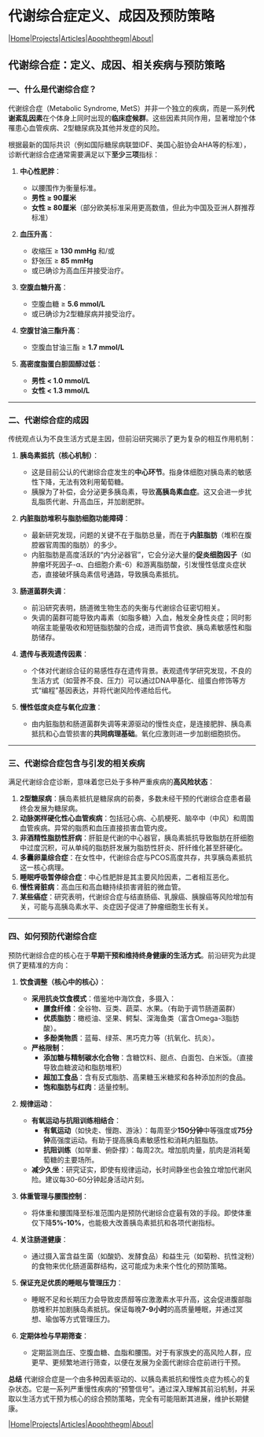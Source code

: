 # 代谢综合症定义、成因及预防策略

|[Home](/README.md)|[Projects](/projects.md)|[Articles](/articles.md)|[Apophthegm](/apophthegm.md)|[About](/about.md)|

## **代谢综合症：定义、成因、相关疾病与预防策略**

### **一、什么是代谢综合症？**

代谢综合症（Metabolic Syndrome, MetS）并非一个独立的疾病，而是一系列**代谢紊乱因素**在个体身上同时出现的**临床症候群**。这些因素共同作用，显著增加个体罹患心血管疾病、2型糖尿病及其他并发症的风险。

根据最新的国际共识（例如国际糖尿病联盟IDF、美国心脏协会AHA等的标准），诊断代谢综合症通常需要满足以下**至少三项**指标：

1.  **中心性肥胖**：
    *   以腰围作为衡量标准。
    *   **男性 ≥ 90厘米**
    *   **女性 ≥ 80厘米**（部分欧美标准采用更高数值，但此为中国及亚洲人群推荐标准）

2.  **血压升高**：
    *   收缩压 ≥ **130 mmHg** 和/或
    *   舒张压 ≥ **85 mmHg**
    *   或已确诊为高血压并接受治疗。

3.  **空腹血糖升高**：
    *   空腹血糖 ≥ **5.6 mmol/L**
    *   或已确诊为2型糖尿病并接受治疗。

4.  **空腹甘油三酯升高**：
    *   空腹血甘油三酯 ≥ **1.7 mmol/L**

5.  **高密度脂蛋白胆固醇过低**：
    *   **男性 < 1.0 mmol/L**
    *   **女性 < 1.3 mmol/L**

---

### **二、代谢综合症的成因**

传统观点认为不良生活方式是主因，但前沿研究揭示了更为复杂的相互作用机制：

1.  **胰岛素抵抗（核心机制）**：
    *   这是目前公认的代谢综合症发生的**中心环节**。指身体细胞对胰岛素的敏感性下降，无法有效利用葡萄糖。
    *   胰腺为了补偿，会分泌更多胰岛素，导致**高胰岛素血症**。这又会进一步扰乱脂质代谢、升高血压，并加剧肥胖。

2.  **内脏脂肪堆积与脂肪细胞功能障碍**：
    *   最新研究发现，问题的关键不在于脂肪总量，而在于**内脏脂肪**（堆积在腹腔器官周围的脂肪）的多少。
    *   内脏脂肪是高度活跃的“内分泌器官”，它会分泌大量的**促炎细胞因子**（如肿瘤坏死因子-α、白细胞介素-6）和游离脂肪酸，引发慢性低度炎症状态，直接破坏胰岛素信号通路，导致胰岛素抵抗。

3.  **肠道菌群失调**：
    *   前沿研究表明，肠道微生物生态的失衡与代谢综合征密切相关。
    *   失调的菌群可能导致内毒素（如脂多糖）入血，触发全身性炎症；同时影响宿主能量吸收和短链脂肪酸的合成，进而调节食欲、胰岛素敏感性和脂肪储存。

4.  **遗传与表观遗传因素**：
    *   个体对代谢综合征的易感性存在遗传背景。表观遗传学研究发现，不良的生活方式（如营养不良、压力）可以通过DNA甲基化、组蛋白修饰等方式“编程”基因表达，并将代谢风险传递给后代。

5.  **慢性低度炎症与氧化应激**：
    *   由内脏脂肪和肠道菌群失调等来源驱动的慢性炎症，是连接肥胖、胰岛素抵抗和心血管损害的**共同病理基础**。氧化应激则进一步加剧细胞损伤。

---

### **三、代谢综合症包含与引发的相关疾病**

满足代谢综合症诊断，意味着您已处于多种严重疾病的**高风险状态**：

1.  **2型糖尿病**：胰岛素抵抗是糖尿病的前奏，多数未经干预的代谢综合症患者最终会发展为糖尿病。
2.  **动脉粥样硬化性心血管疾病**：包括冠心病、心肌梗死、脑卒中（中风）和周围血管疾病。异常的脂质和血压直接损害血管内皮。
3.  **非酒精性脂肪性肝病**：肝脏是代谢的中心器官，胰岛素抵抗导致脂肪在肝细胞中过度沉积，可从单纯的脂肪肝发展为脂肪性肝炎、肝纤维化甚至肝硬化。
4.  **多囊卵巢综合症**：在女性中，代谢综合症与PCOS高度共存，共享胰岛素抵抗这一核心病理。
5.  **睡眠呼吸暂停综合症**：中心性肥胖是其主要风险因素，二者相互恶化。
6.  **慢性肾脏病**：高血压和高血糖持续损害肾脏的微血管。
7.  **某些癌症**：研究表明，代谢综合症与结直肠癌、乳腺癌、胰腺癌等风险增加有关，可能与高胰岛素水平、炎症因子促进了肿瘤细胞生长有关。

---

### **四、如何预防代谢综合症**

预防代谢综合症的核心在于**早期干预和维持终身健康的生活方式**。前沿研究为此提供了更精准的方向：

1.  **饮食调整（核心中的核心）**：
    *   **采用抗炎饮食模式**：借鉴地中海饮食，多摄入：
        *   **膳食纤维**：全谷物、豆类、蔬菜、水果。（有助于调节肠道菌群）
        *   **优质脂肪**：橄榄油、坚果、鳄梨、深海鱼类（富含Omega-3脂肪酸）。
        *   **多酚类物质**：蓝莓、绿茶、黑巧克力等（抗氧化、抗炎）。
    *   **严格限制**：
        *   **添加糖与精制碳水化合物**：含糖饮料、甜点、白面包、白米饭。（直接导致血糖波动和脂肪堆积）
        *   **超加工食品**：含有反式脂肪、高果糖玉米糖浆和各种添加剂的食品。
        *   **饱和脂肪与红肉**：适量控制。

2.  **规律运动**：
    *   **有氧运动与抗阻训练相结合**：
        *   **有氧运动**（如快走、慢跑、游泳）：每周至少**150分钟**中等强度或**75分钟**高强度运动。有助于提高胰岛素敏感性和消耗内脏脂肪。
        *   **抗阻训练**（如举重、俯卧撑）：每周2次。增加肌肉量，肌肉是消耗葡萄糖的主要场所。
    *   **减少久坐**：研究证实，即使有规律运动，长时间静坐也会独立增加代谢风险。建议每30-60分钟起身活动片刻。

3.  **体重管理与腰围控制**：
    *   将体重和腰围降至标准范围内是预防代谢综合症最有效的手段。即使体重仅下降**5%-10%**，也能极大改善胰岛素抵抗和各项代谢指标。

4.  **关注肠道健康**：
    *   通过摄入富含益生菌（如酸奶、发酵食品）和益生元（如菊粉、抗性淀粉）的食物来优化肠道菌群结构，这可能成为未来个性化的预防策略。

5.  **保证充足优质的睡眠与管理压力**：
    *   睡眠不足和长期压力会导致皮质醇等应激激素水平升高，这会促进腹部脂肪堆积并加剧胰岛素抵抗。保证每晚**7-9小时**的高质量睡眠，并通过冥想、瑜伽等方式管理压力。

6.  **定期体检与早期筛查**：
    *   定期监测血压、空腹血糖、血脂和腰围。对于有家族史的高风险人群，应更早、更频繁地进行筛查，以便在发展为全面代谢综合症前进行干预。

**总结**
代谢综合症是一个由多种因素驱动的、以胰岛素抵抗和慢性炎症为核心的复杂状态。它是一系列严重慢性疾病的“预警信号”。通过深入理解其前沿机制，并采取以生活方式干预为核心的综合预防策略，完全有可能阻断其进展，维护长期健康。

|[Home](/README.md)|[Projects](/projects.md)|[Articles](/articles.md)|[Apophthegm](/apophthegm.md)|[About](/about.md)|
